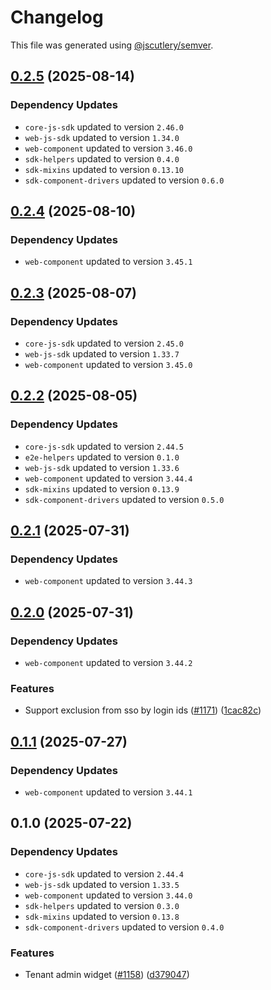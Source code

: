 # Changelog

This file was generated using [@jscutlery/semver](https://github.com/jscutlery/semver).

## [0.2.5](https://github.com/descope/descope-js/compare/tenant-profile-widget-0.2.4...tenant-profile-widget-0.2.5) (2025-08-14)

### Dependency Updates

* `core-js-sdk` updated to version `2.46.0`
* `web-js-sdk` updated to version `1.34.0`
* `web-component` updated to version `3.46.0`
* `sdk-helpers` updated to version `0.4.0`
* `sdk-mixins` updated to version `0.13.10`
* `sdk-component-drivers` updated to version `0.6.0`
## [0.2.4](https://github.com/descope/descope-js/compare/tenant-profile-widget-0.2.3...tenant-profile-widget-0.2.4) (2025-08-10)

### Dependency Updates

* `web-component` updated to version `3.45.1`
## [0.2.3](https://github.com/descope/descope-js/compare/tenant-profile-widget-0.2.2...tenant-profile-widget-0.2.3) (2025-08-07)

### Dependency Updates

* `core-js-sdk` updated to version `2.45.0`
* `web-js-sdk` updated to version `1.33.7`
* `web-component` updated to version `3.45.0`
## [0.2.2](https://github.com/descope/descope-js/compare/tenant-profile-widget-0.2.1...tenant-profile-widget-0.2.2) (2025-08-05)

### Dependency Updates

* `core-js-sdk` updated to version `2.44.5`
* `e2e-helpers` updated to version `0.1.0`
* `web-js-sdk` updated to version `1.33.6`
* `web-component` updated to version `3.44.4`
* `sdk-mixins` updated to version `0.13.9`
* `sdk-component-drivers` updated to version `0.5.0`
## [0.2.1](https://github.com/descope/descope-js/compare/tenant-profile-widget-0.2.0...tenant-profile-widget-0.2.1) (2025-07-31)

### Dependency Updates

* `web-component` updated to version `3.44.3`
## [0.2.0](https://github.com/descope/descope-js/compare/tenant-profile-widget-0.1.1...tenant-profile-widget-0.2.0) (2025-07-31)

### Dependency Updates

* `web-component` updated to version `3.44.2`

### Features

* Support exclusion from sso by login ids ([#1171](https://github.com/descope/descope-js/issues/1171)) ([1cac82c](https://github.com/descope/descope-js/commit/1cac82ccb17d387586076c31128db1a609d0ffac))

## [0.1.1](https://github.com/descope/descope-js/compare/tenant-profile-widget-0.1.0...tenant-profile-widget-0.1.1) (2025-07-27)

### Dependency Updates

* `web-component` updated to version `3.44.1`
## 0.1.0 (2025-07-22)

### Dependency Updates

* `core-js-sdk` updated to version `2.44.4`
* `web-js-sdk` updated to version `1.33.5`
* `web-component` updated to version `3.44.0`
* `sdk-helpers` updated to version `0.3.0`
* `sdk-mixins` updated to version `0.13.8`
* `sdk-component-drivers` updated to version `0.4.0`

### Features

* Tenant admin widget ([#1158](https://github.com/descope/descope-js/issues/1158)) ([d379047](https://github.com/descope/descope-js/commit/d379047832a94287c4bbfb6d096c27a3e1051a1a))
